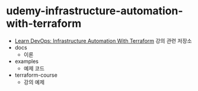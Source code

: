 # udemy-infrastructure-automation-with-terraform

* [Learn DevOps: Infrastructure Automation With Terraform](https://www.udemy.com/course/learn-devops-infrastructure-automation-with-terraform/) 강의 관련 저장소
* docs 
    * 이론
* examples 
    * 예제 코드
* terraform-course
    * 강의 예제 